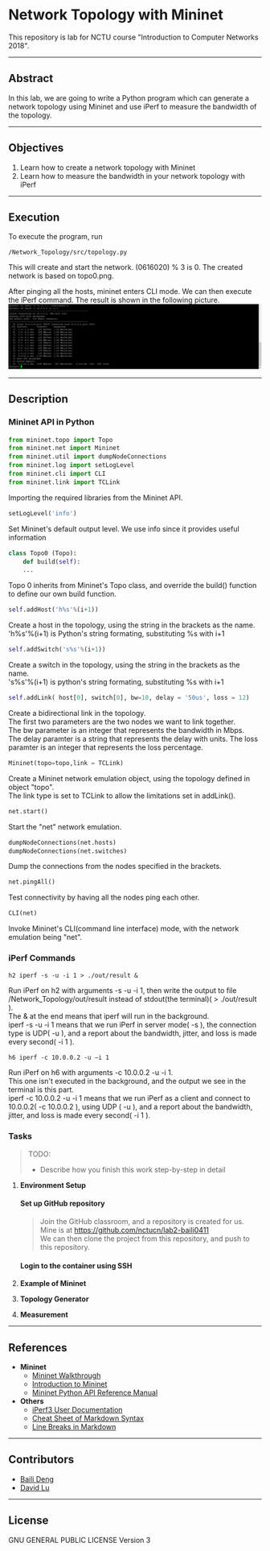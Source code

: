# Network Topology with Mininet

This repository is lab for NCTU course "Introduction to Computer Networks 2018".

---
## Abstract

In this lab, we are going to write a Python program which can generate a network topology using Mininet and use iPerf to measure the bandwidth of the topology.

---
## Objectives

1. Learn how to create a network topology with Mininet
2. Learn how to measure the bandwidth in your network topology with iPerf

---
## Execution

To execute the program, run 

```
/Network_Topology/src/topology.py
```
This will create and start the network. 
(0616020) % 3 is 0.
The created network is based on topo0.png.

After pinging all the hosts, mininet enters CLI mode.
We can then execute the iPerf command.
The result is shown in the following picture.
![The result after running iPerf](iPerf_result.png)

---
## Description

### Mininet API in Python

```python
from mininet.topo import Topo
from mininet.net import Mininet
from mininet.util import dumpNodeConnections
from mininet.log import setLogLevel
from mininet.cli import CLI
from mininet.link import TCLink
```
Importing the required libraries from the Mininet API.
```python
setLogLevel('info')
```
Set Mininet's default output level. We use info since it provides useful information
```python
class Topo0 (Topo):
    def build(self):
    ...
```
Topo 0 inherits from Mininet's Topo class, and override the build() function to define our own build function.
```python
self.addHost('h%s'%(i+1))
```
Create a host in the topology, using the string in the brackets as the name.  
'h%s'%(i+1) is Python's string formating, substituting %s with i+1
```python
self.addSwitch('s%s'%(i+1))
```
Create a switch in the topology, using the string in the brackets as the name.  
's%s'%(i+1) is python's string formating, substituting %s with i+1
```python
self.addLink( host[0], switch[0], bw=10, delay = '50us', loss = 12)
```
Create a bidirectional link in the topology.  
The first two parameters are the two nodes we want to link together.  
The bw parameter is an integer that represents the bandwidth in Mbps.  
The delay paramter is a string that represents the delay with units.
The loss paramter is an integer that represents the loss percentage.
```python
Mininet(topo=topo,link = TCLink)
```
Create a Mininet network emulation object, using the topology defined in object "topo".  
The link type is set to TCLink to allow the limitations set in addLink().
```python
net.start()
```
Start the "net" network emulation.
```python
dumpNodeConnections(net.hosts)
dumpNodeConnections(net.switches)
```
Dump the connections from the nodes specified in the brackets.
```python
net.pingAll()
```
Test connectivity by having all the nodes ping each other.
```python
CLI(net)
```
Invoke Mininet's CLI(command line interface) mode, with the network emulation being "net".

### iPerf Commands

```shell-script
h2 iperf -s -u -i 1 > ./out/result &
```
Run iPerf on h2 with arguments -s -u -i 1, then write the output to file /Network_Topology/out/result instead of stdout(the terminal)( > ./out/result ).  
The & at the end means that iperf will run in the background.  
iperf -s -u -i 1 means that we run iPerf in server mode( -s ), the connection type is UDP( -u ), and a report about the bandwidth, jitter, and loss is made every second( -i 1 ).  
```shell-script
h6 iperf -c 10.0.0.2 -u –i 1  
```
Run iPerf on h6 with arguments -c 10.0.0.2 -u -i 1.  
This one isn't executed in the background, and the output we see in the terminal is this part.  
iperf -c 10.0.0.2 -u -i 1 means that we run iPerf as a client and connect to 10.0.0.2( -c 10.0.0.2 ), using UDP ( -u ), and a report about the bandwidth, jitter, and loss is made every second( -i 1 ).  


### Tasks

> TODO:
> * Describe how you finish this work step-by-step in detail

1. **Environment Setup**
    #### Set up GitHub repository
    >Join the GitHub classroom, and a repository is created for us.  
    >Mine is at https://github.com/nctucn/lab2-baili0411  
    >We can then clone the project from this repository, and push to this repository.
    #### Login to the container using SSH
    >


2. **Example of Mininet**


3. **Topology Generator**


4. **Measurement**

---
## References


* **Mininet**
    * [Mininet Walkthrough](http://mininet.org/walkthrough/)
    * [Introduction to Mininet](https://github.com/mininet/mininet/wiki/Introduction-to-Mininet)
    * [Mininet Python API Reference Manual](http://mininet.org/api/annotated.html)
* **Others**
    * [iPerf3 User Documentation](https://iperf.fr/iperf-doc.php#3doc)
    * [Cheat Sheet of Markdown Syntax](https://www.markdownguide.org/cheat-sheet)
    * [Line Breaks in Markdown](https://gist.github.com/shaunlebron/746476e6e7a4d698b373)

---
## Contributors

* [Baili Deng](https://github.com/baili0411)
* [David Lu](https://github.com/yungshenglu)

---
## License

GNU GENERAL PUBLIC LICENSE Version 3